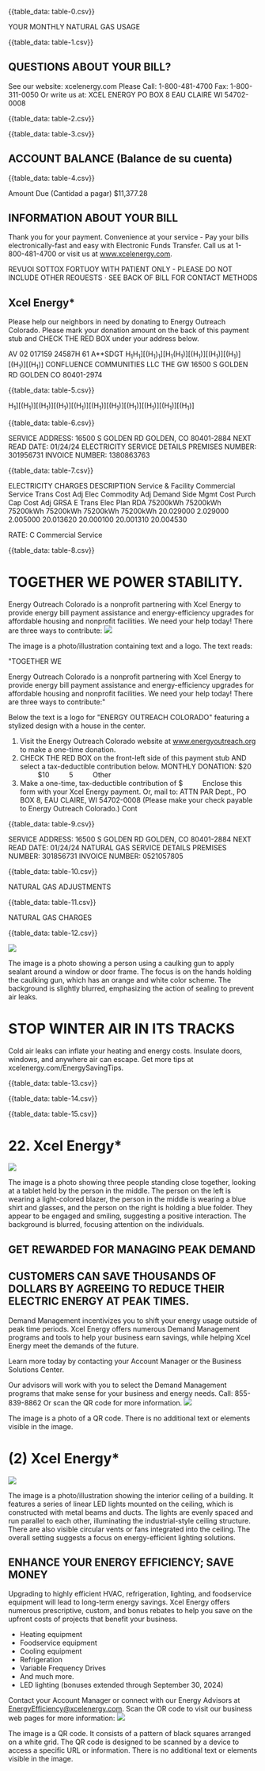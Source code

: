 {{table_data: table-0.csv}}

YOUR MONTHLY NATURAL GAS USAGE

{{table_data: table-1.csv}}

## QUESTIONS ABOUT YOUR BILL?

See our website: xcelenergy.com
Please Call: 1-800-481-4700
Fax: 1-800-311-0050
Or write us at: XCEL ENERGY
PO BOX 8
EAU CLAIRE WI 54702-0008

{{table_data: table-2.csv}}


{{table_data: table-3.csv}}

## ACCOUNT BALANCE (Balance de su cuenta)

{{table_data: table-4.csv}}

Amount Due (Cantidad a pagar)
\$11,377.28

## INFORMATION ABOUT YOUR BILL

Thank you for your payment.
Convenience at your service - Pay your bills electronically-fast and easy with Electronic Funds Transfer. Call us at 1-800-481-4700 or visit us at www.xcelenergy.com.

REVUOI SOTTOX FORTUOY WITH PATIENT ONLY - PLEASE DO NOT INCLUDE OTHER REOUESTS $\cdot$ SEE BACK OF BILL FOR CONTACT METHODS

## Xcel Energy*

Please help our neighbors in need by donating to Energy Outreach Colorado. Please mark your donation amount on the back of this payment stub and CHECK THE RED BOX under your address below.

AV 02 017159 24587H 61 A**SDGT
$\left.\mathrm{H}_{1} \mathrm{H}_{1}\right]\left[\left(\mathrm{H}_{1}\right)_{1}\right]\left[\mathrm{H}_{1}\left(\mathrm{H}_{1}\right)\right]\left[\left(\mathrm{H}_{1}\right)\right]\left[\left(\mathrm{H}_{1}\right)\right]\left[\left(\mathrm{H}_{1}\right)\right]\left[\left(\mathrm{H}_{1}\right)\right]\left[\left(\mathrm{H}_{1}\right)\right]$ CONFLUENCE COMMUNITIES LLC
THE GW
16500 S GOLDEN RD
GOLDEN CO 80401-2974

{{table_data: table-5.csv}}

$\left.\mathrm{H}_{1}\right]\left[\left(\mathrm{H}_{1}\right)\right]\left[\left(\mathrm{H}_{1}\right)\right]\left[\left(\mathrm{H}_{1}\right)\right]\left[\left(\mathrm{H}_{1}\right)\right]\left[\left(\mathrm{H}_{1}\right)\right]\left[\left(\mathrm{H}_{1}\right)\right]\left[\left(\mathrm{H}_{1}\right)\right]\left[\left(\mathrm{H}_{1}\right)\right]\left[\left(\mathrm{H}_{1}\right)\right]\left[\left(\mathrm{H}_{1}\right)\right]$

{{table_data: table-6.csv}}

SERVICE ADDRESS: 16500 S GOLDEN RD GOLDEN, CO 80401-2884
NEXT READ DATE: $01 / 24 / 24$
ELECTRICITY SERVICE DETAILS
PREMISES NUMBER: 301956731
INVOICE NUMBER: 1380863763

{{table_data: table-7.csv}}

ELECTRICITY CHARGES
DESCRIPTION
Service \& Facility
Commercial Service
Trans Cost Adj
Elec Commodity Adj
Demand Side Mgmt Cost
Purch Cap Cost Adj
GRSA E
Trans Elec Plan
RDA
$75200 \mathrm{kWh}$
$75200 \mathrm{kWh}$
$75200 \mathrm{kWh}$
$75200 \mathrm{kWh}$
$75200 \mathrm{kWh}$
$75200 \mathrm{kWh}$
$20.029000$
$2.029000$
$2.005000$
$20.013620$
$20.000100$
$20.001310$
$20.004530$

RATE: C Commercial Service

{{table_data: table-8.csv}}

# TOGETHER WE POWER STABILITY. 

Energy Outreach Colorado is a nonprofit partnering with Xcel Energy to provide energy bill payment assistance and energy-efficiency upgrades for affordable housing and nonprofit facilities. We need your help today! There are three ways to contribute:
![](images/img-0.jpeg)

The image is a photo/illustration containing text and a logo. The text reads:

"TOGETHER WE

Energy Outreach Colorado is a nonprofit partnering with Xcel Energy to provide energy bill payment assistance and energy-efficiency upgrades for affordable housing and nonprofit facilities. We need your help today! There are three ways to contribute:"

Below the text is a logo for "ENERGY OUTREACH COLORADO" featuring a stylized design with a house in the center.

1. Visit the Energy Outreach Colorado website at www.energyoutreach.org to make a one-time donation.
2. CHECK THE RED BOX on the front-left side of this payment stub AND select a tax-deductible contribution below. MONTHLY DONATION:
\$20 $\qquad$ \$10 $\qquad$ 5 $\qquad$ Other $\qquad$
3. Make a one-time, tax-deductible contribution of $\$$ $\qquad$ Enclose this form with your Xcel Energy payment. Or, mail to: ATTN PAR Dept., PO BOX 8, EAU CLAIRE, WI 54702-0008 (Please make your check payable to Energy Outreach Colorado.) Cont

{{table_data: table-9.csv}}

SERVICE ADDRESS: 16500 S GOLDEN RD GOLDEN, CO 80401-2884
NEXT READ DATE: $01 / 24 / 24$
NATURAL GAS SERVICE DETAILS
PREMISES NUMBER: 301856731
INVOICE NUMBER: 0521057805

{{table_data: table-10.csv}}

NATURAL GAS ADJUSTMENTS

{{table_data: table-11.csv}}

NATURAL GAS CHARGES

{{table_data: table-12.csv}}

![](images/img-1.jpeg)

The image is a photo showing a person using a caulking gun to apply sealant around a window or door frame. The focus is on the hands holding the caulking gun, which has an orange and white color scheme. The background is slightly blurred, emphasizing the action of sealing to prevent air leaks.

# STOP WINTER AIR IN ITS TRACKS 

Cold air leaks can inflate your heating and energy costs. Insulate doors, windows, and anywhere air can escape.
Get more tips at xcelenergy.com/EnergySavingTips.

{{table_data: table-13.csv}}


{{table_data: table-14.csv}}


{{table_data: table-15.csv}}

# 22. Xcel Energy* 

![](images/img-2.jpeg)

The image is a photo showing three people standing close together, looking at a tablet held by the person in the middle. The person on the left is wearing a light-colored blazer, the person in the middle is wearing a blue shirt and glasses, and the person on the right is holding a blue folder. They appear to be engaged and smiling, suggesting a positive interaction. The background is blurred, focusing attention on the individuals.

## GET REWARDED FOR MANAGING PEAK DEMAND

## CUSTOMERS CAN SAVE THOUSANDS OF DOLLARS BY AGREEING TO REDUCE THEIR ELECTRIC ENERGY AT PEAK TIMES.

Demand Management incentivizes you to shift your energy usage outside of peak time periods. Xcel Energy offers numerous Demand Management programs and tools to help your business earn savings, while helping Xcel Energy meet the demands of the future.

Learn more today by contacting your Account Manager or the Business Solutions Center.

Our advisors will work with you to select the Demand Management programs that make sense for your business and energy needs.
Call: 855-839-8862
Or scan the QR code for more information.
![](images/img-3.jpeg)

The image is a photo of a QR code. There is no additional text or elements visible in the image.

# (2) Xcel Energy* 

![](images/img-4.jpeg)

The image is a photo/illustration showing the interior ceiling of a building. It features a series of linear LED lights mounted on the ceiling, which is constructed with metal beams and ducts. The lights are evenly spaced and run parallel to each other, illuminating the industrial-style ceiling structure. There are also visible circular vents or fans integrated into the ceiling. The overall setting suggests a focus on energy-efficient lighting solutions.

## ENHANCE YOUR ENERGY EFFICIENCY; SAVE MONEY

Upgrading to highly efficient HVAC, refrigeration, lighting, and foodservice equipment will lead to long-term energy savings. Xcel Energy offers numerous prescriptive, custom, and bonus rebates to help you save on the upfront costs of projects that benefit your business.

- Heating equipment
- Foodservice equipment
- Cooling equipment
- Refrigeration
- Variable Frequency Drives
- And much more.
- LED lighting (bonuses extended through September 30, 2024)

Contact your Account Manager or connect with our Energy Advisors at EnergyEfficiency@xcelenergy.com.
Scan the OR code to visit our business web pages for more information:
![](images/img-5.jpeg)

The image is a QR code. It consists of a pattern of black squares arranged on a white grid. The QR code is designed to be scanned by a device to access a specific URL or information. There is no additional text or elements visible in the image.
